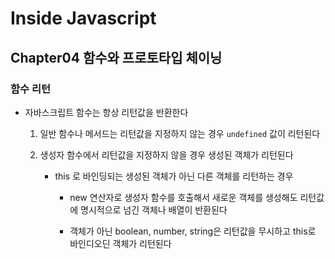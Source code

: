 # Inside Javascript

##  Chapter04 함수와 프로토타입 체이닝

### 함수 리턴

- 자바스크립트 함수는 항상 리턴값을 반환한다

  1. 일반 함수나 메서드는 리턴값을 지정하지 않는 경우 `undefined` 값이 리턴된다

  2. 생성자 함수에서 리턴값을 지정하지 않을 경우 생성된 객체가 리턴된다

     - this 로 바인딩되는 생성된 객체가 아닌 다른 객체를 리턴하는 경우

       - new 연산자로 생성자 함수를 호출해서 새로운 객체를 생성해도 리턴값에 명시적으로 넘긴 객체나 배열이 반환된다

       - 객체가 아닌 boolean, number, string은 리턴값을 무시하고 this로 바인디오딘 객체가 리턴된다

